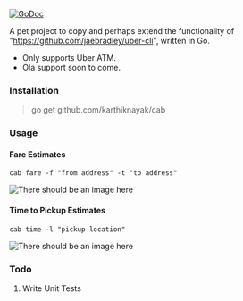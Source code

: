 [![GoDoc](https://godoc.org/github.com/KarthikNayak/cab?status.svg)](https://godoc.org/github.com/KarthikNayak/cab)

A pet project to copy and perhaps extend the functionality of "https://github.com/jaebradley/uber-cli", written in Go.

* Only supports Uber ATM.
* Ola support soon to come.

### Installation

> go get github.com/karthiknayak/cab

### Usage

#### Fare Estimates

```
cab fare -f "from address" -t "to address"
```
![There should be an image here](http://imgur.com/7ay8OhE.png)

#### Time to Pickup Estimates

```
cab time -l "pickup location"
```

![There should be an image here](http://imgur.com/u3b2kAo.png)

### Todo

1. Write Unit Tests
